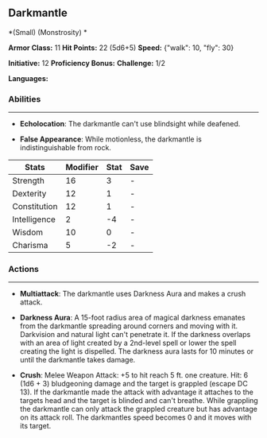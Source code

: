 ## Darkmantle
*(Small) (Monstrosity) *

**Armor Class:** 11
**Hit Points:** 22 (5d6+5)
**Speed:** {"walk": 10, "fly": 30}

**Initiative:** 12
**Proficiency Bonus:**
**Challenge:** 1/2

**Languages:** 

### Abilities
 --- 
- **Echolocation**: The darkmantle can't use blindsight while deafened.

- **False Appearance**: While motionless, the darkmantle is indistinguishable from rock.



| Stats | Modifier | Stat | Save
| ---- | ---- | ---- | ---- |
| Strength | 16 | 3 | - |
| Dexterity | 12 | 1 | - |
| Constitution | 12 | 1 | - |
| Intelligence | 2 | -4 | - |
| Wisdom | 10 | 0 | - |
| Charisma | 5 | -2 | - |

### Actions
 --- 
- **Multiattack**: The darkmantle uses Darkness Aura and makes a crush attack.

- **Darkness Aura**: A 15-foot radius area of magical darkness emanates from the darkmantle  spreading around corners and moving with it. Darkvision and natural light can't penetrate it. If the darkness overlaps with an area of light created by a 2nd-level spell or lower  the spell creating the light is dispelled. The darkness aura lasts for 10 minutes or until the darkmantle takes damage.

- **Crush**: Melee Weapon Attack: +5 to hit  reach 5 ft.  one creature. Hit: 6 (1d6 + 3) bludgeoning damage  and the target is grappled (escape DC 13). If the darkmantle made the attack with advantage  it attaches to the targets head  and the target is blinded and can't breathe. While grappling  the darkmantle can only attack the grappled creature but has advantage on its attack roll. The darkmantles speed becomes 0  and it moves with its target.

